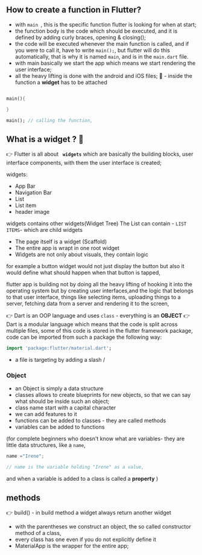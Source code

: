 
## How to create a function in Flutter? 

- with `main `, this is the specific function flutter is looking for when at start;
- the function body is the code which should be executed, and it is defined by adding curly braces, opening & closing();
- the code will be executed whenever the main function is called, and if you were to call it, have to write `main();`, but flutter will do this automatically, that is why it is named `main`, and is in the `main.dart` file.
- with main basically we start the app which means we start rendering the user interface;
- all the heavy lifting is done with the android and iOS files;
🛑 - inside the function a **widget** has to be attached
  
  
```dart

main(){

}

main(); // calling the function, 
```

## What is a widget ? 🤔 
👉 Flutter is all about **` widgets`** which are basically the building blocks, user interface components, with them the user interface is created;

widgets:
- App Bar
- Navigation Bar
- List
- List item
- header image

widgets contains other widgets(Widget Tree)
The List can contain - `LIST ITEMS`- which are child widgets
- The page itself is a widget (Scaffold)
- The entire app is wrapt in one root widget
- Widgets are not only about visuals, they contain logic

for example a button widget would not just display the button  but also it would define what should happen when that button is tapped,

flutter app is building not by doing all  the heavy lifting of hooking it into the operating system but by creating user interfaces,and the logic that belongs to that user interface, things like selecting items, uploading things to a server, fetching data from a server and rendering it to the screen, 

👉 Dart is an OOP language and uses `class` - everything is an **OBJECT**
👉 Dart is a modular language which means that the code is split across multiple files, some of this code is stored in the flutter framework package, code can be imported from such a package the following way:

```dart
import 'package:flutter/material.dart';
```
- a file is targeting by adding a slash /
### Object
- an Object is simply a data structure
- classes allows to create blueprints for new objects, so that we can say what should be inside such an object;
- class name start with a capital character
- we can add features to it
- functions can be added to classes - they are called methods 
- variables can be added to functions 

(for complete beginners who doesn't know what are variables- they are little data structures, like a `name`, 
```js
name ="Irene";

// name is the variable holding "Irene" as a value,
```
and when a variable is added to a class is called a **property**
)

## methods
👉 build() - in build method a widget always return another widget

- with the parentheses we construct an object, the so called constructor method of a class, 
- every class has one even if you do not explicitly define it 
- MaterialApp is the wrapper for the entire app;